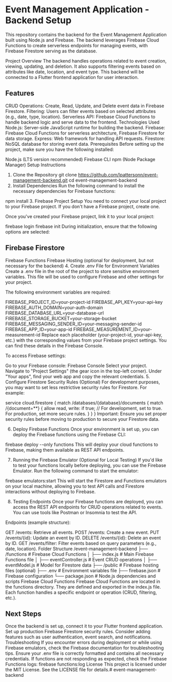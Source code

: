 # Event Management Application - Backend Setup
This repository contains the backend for the Event Management Application built using Node.js and Firebase. The backend leverages Firebase Cloud Functions to create serverless endpoints for managing events, with Firebase Firestore serving as the database.

Project Overview
The backend handles operations related to event creation, viewing, updating, and deletion. It also supports filtering events based on attributes like date, location, and event type. This backend will be connected to a Flutter frontend application for user interaction.

## Features
CRUD Operations: Create, Read, Update, and Delete event data in Firebase Firestore.
Filtering: Users can filter events based on selected attributes (e.g., date, type, location).
Serverless API: Firebase Cloud Functions to handle backend logic and serve data to the frontend.
Technologies Used
Node.js: Server-side JavaScript runtime for building the backend.
Firebase: Firebase Cloud Functions for serverless architecture, Firebase Firestore for data storage.
Express: Web framework for handling API requests.
Firestore: NoSQL database for storing event data.
Prerequisites
Before setting up the project, make sure you have the following installed:

Node.js (LTS version recommended)
Firebase CLI
npm (Node Package Manager)
Setup Instructions
1. Clone the Repository
git clone https://github.com/lpattersonn/event-management-backend.git
cd event-management-backend
2. Install Dependencies
Run the following command to install the necessary dependencies for Firebase functions:

npm install
3. Firebase Project Setup
You need to connect your local project to your Firebase project. If you don't have a Firebase project, create one.

Once you've created your Firebase project, link it to your local project:

firebase login
firebase init
During initialization, ensure that the following options are selected:

## Firebase Firestore
Firebase Functions
Firebase Hosting (optional for deployment, but not necessary for the backend)
4. Create .env File for Environment Variables
Create a .env file in the root of the project to store sensitive environment variables. This file will be used to configure Firebase and other settings for your project.

The following environment variables are required:

FIREBASE_PROJECT_ID=your-project-id
FIREBASE_API_KEY=your-api-key
FIREBASE_AUTH_DOMAIN=your-auth-domain
FIREBASE_DATABASE_URL=your-database-url
FIREBASE_STORAGE_BUCKET=your-storage-bucket
FIREBASE_MESSAGING_SENDER_ID=your-messaging-sender-id
FIREBASE_APP_ID=your-app-id
FIREBASE_MEASUREMENT_ID=your-measurement-id
Replace each placeholder (your-project-id, your-api-key, etc.) with the corresponding values from your Firebase project settings. You can find these details in the Firebase Console.

To access Firebase settings:

Go to your Firebase console: Firebase Console
Select your project.
Navigate to "Project Settings" (the gear icon in the top-left corner).
Under "Your apps", find your web app and copy the relevant credentials.
5. Configure Firestore Security Rules (Optional)
For development purposes, you may want to set less restrictive security rules for Firestore. For example:

service cloud.firestore {
  match /databases/{database}/documents {
    match /{document=**} {
      allow read, write: if true;  // For development, set to true. For production, set more secure rules.
    }
  }
}
Important: Ensure you set proper security rules before moving to production to secure your Firestore data.

6. Deploy Firebase Functions
Once your environment is set up, you can deploy the Firebase functions using the Firebase CLI:

firebase deploy --only functions
This will deploy your cloud functions to Firebase, making them available as REST API endpoints.

7. Running the Firebase Emulator (Optional for Local Testing)
If you'd like to test your functions locally before deploying, you can use the Firebase Emulator. Run the following command to start the emulator:

firebase emulators:start
This will start the Firestore and Functions emulators on your local machine, allowing you to test API calls and Firestore interactions without deploying to Firebase.

8. Testing Endpoints
Once your Firebase functions are deployed, you can access the REST API endpoints for CRUD operations related to events. You can use tools like Postman or Insomnia to test the API.

Endpoints (example structure):

GET /events: Retrieve all events.
POST /events: Create a new event.
PUT /events/{id}: Update an event by ID.
DELETE /events/{id}: Delete an event by ID.
GET /events/filter: Filter events based on query parameters (e.g., date, location).
Folder Structure
/event-management-backend
├── /functions          # Firebase Cloud Functions
│   ├── index.js       # Main Firebase Functions file
│   ├── eventController.js  # Event CRUD operations
│   ├── eventModel.js   # Model for Firestore data
├── /public             # Firebase hosting files (optional)
├── .env                # Environment variables file
├── firebase.json       # Firebase configuration
└── package.json        # Node.js dependencies and scripts
Firebase Cloud Functions
Firebase Cloud Functions are located in the functions directory. They are defined and exported in the index.js file. Each function handles a specific endpoint or operation (CRUD, filtering, etc.).

## Next Steps
Once the backend is set up, connect it to your Flutter frontend application.
Set up production Firebase Firestore security rules.
Consider adding features such as user authentication, event search, and notifications.
Troubleshooting
If you encounter errors during deployment or while using Firebase emulators, check the Firebase documentation for troubleshooting tips.
Ensure your .env file is correctly formatted and contains all necessary credentials.
If functions are not responding as expected, check the Firebase Functions logs:
firebase functions:log
License
This project is licensed under the MIT License. See the LICENSE file for details.# event-management-backend
